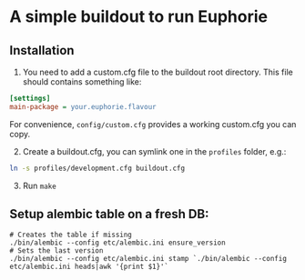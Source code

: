 # A simple buildout to run Euphorie

## Installation

1. You need to add a custom.cfg file to the buildout root directory.
   This file should contains something like:

```ini
[settings]
main-package = your.euphorie.flavour
```
For convenience, ``config/custom.cfg`` provides a working custom.cfg you can copy.

2. Create a buildout.cfg, you can symlink one in the `profiles` folder, e.g.:

```bash
ln -s profiles/development.cfg buildout.cfg
```

3. Run `make`

## Setup alembic table on a fresh DB:

```console
# Creates the table if missing
./bin/alembic --config etc/alembic.ini ensure_version
# Sets the last version
./bin/alembic --config etc/alembic.ini stamp `./bin/alembic --config etc/alembic.ini heads|awk '{print $1}'`
```
